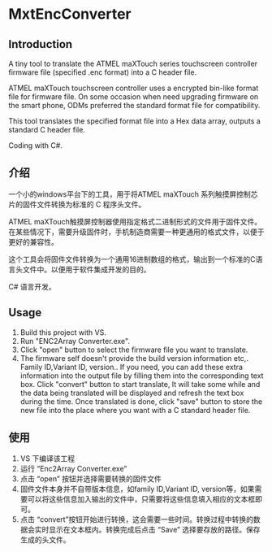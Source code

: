 # MxtEncConverter



## Introduction
A tiny tool to translate the ATMEL maXTouch series touchscreen controller firmware file (specified .enc format) into a C header file.

ATMEL maXTouch touchscreen controller uses a encrypted bin-like format file for firmware file. On some occasion when need upgrading firmware on the smart phone, ODMs preferred the standard format file for compatibility.

This tool translates the specified format file into a Hex data array, outputs a standard C header file. 

Coding with C#.

## 介绍
一个小的windows平台下的工具，用于将ATMEL maXTouch 系列触摸屏控制芯片的固件文件转换为标准的 C 程序头文件。

ATMEL maXTouch触摸屏控制器使用指定格式二进制形式的文件用于固件文件。在某些情况下，需要升级固件时，手机制造商需要一种更通用的格式文件，以便于更好的兼容性。

这个工具会将固件文件转换为一个通用16进制数组的格式，输出到一个标准的C语言头文件中。以便用于软件集成开发的目的。

C# 语言开发。

## Usage
1. Build this project with VS.
2. Run "ENC2Array Converter.exe".<br>
3. Click "open" button to select the firmware file you want to translate.
4. The firmware self doesn't provide the build version information etc,. Family ID,Variant ID, version.. If you need, you can add these extra information into the output file by filling them into the corresponding text box. Click "convert" button to start translate, It will take some while and the data being translated will be displayed and refresh the text box during the time. Once translated is done, click "save" button to store the new file into the place where you want with a C standard header file.

## 使用
1. VS 下编译该工程
2. 运行 “Enc2Array Converter.exe”
3. 点击 “open” 按钮并选择需要转换的固件文件
4. 固件文件本身并不自带版本信息，如family ID,Variant ID, version等，如果需要可以将这些信息加入输出的文件中，只需要将这些信息填入相应的文本框即可。
5. 点击 “convert”按钮开始进行转换，这会需要一些时间。转换过程中转换的数据会实时显示在文本框内。转换完成后点击 “Save” 选择要存放的路径。保存生成的头文件。
